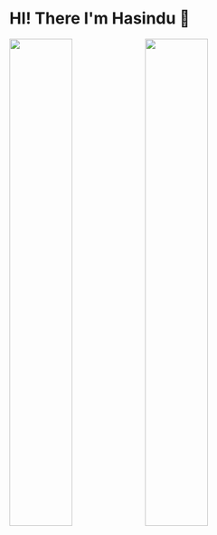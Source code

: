 # HI! There I'm Hasindu 🤟

<img align= "left" width ="47%" src = "https://github-readme-stats.vercel.app/api?username=hasiya2004&show_icons=true&theme=radical"/>
<img align= "left" width ="47%" src ="https://github-readme-stats.vercel.app/api/top-langs/?username=hasiya2004&layout=compact"/>



